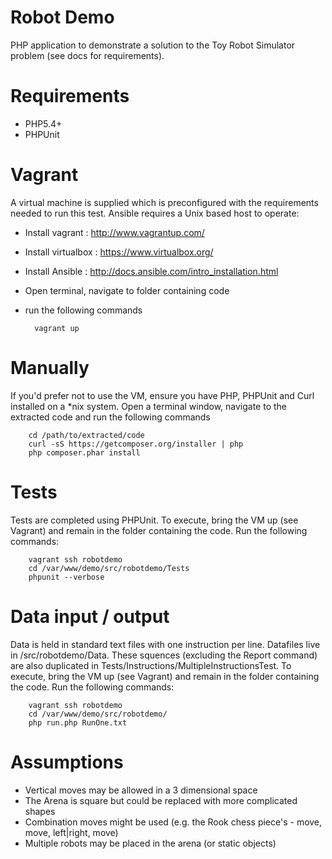 
Robot Demo
================================
PHP application to demonstrate a solution to the Toy Robot Simulator problem (see docs for requirements).

Requirements
================================

* PHP5.4+
* PHPUnit

Vagrant
================================

A virtual machine is supplied which is preconfigured with the requirements needed to run this test. 
Ansible requires a Unix based host to operate:

* Install vagrant : http://www.vagrantup.com/
* Install virtualbox : https://www.virtualbox.org/
* Install Ansible : http://docs.ansible.com/intro_installation.html
* Open terminal, navigate to folder containing code
* run the following commands 
        
        vagrant up
		
Manually
================================

If you'd prefer not to use the VM, ensure you have PHP, PHPUnit and Curl installed on a *nix system. Open a terminal window, navigate to the extracted code and run the following commands

        cd /path/to/extracted/code
        curl -sS https://getcomposer.org/installer | php
		php composer.phar install

Tests
================================

Tests are completed using PHPUnit. To execute, bring the VM up (see Vagrant) and remain in the folder containing the code. Run the following commands:

        vagrant ssh robotdemo
		cd /var/www/demo/src/robotdemo/Tests
		phpunit --verbose

Data input / output
================================

Data is held in standard text files with one instruction per line. Datafiles live in /src/robotdemo/Data. These squences (excluding the Report command) are also duplicated in Tests/Instructions/MultipleInstructionsTest.
To execute, bring the VM up (see Vagrant) and remain in the folder containing the code. Run the following commands:

		vagrant ssh robotdemo
		cd /var/www/demo/src/robotdemo/
		php run.php RunOne.txt
		
Assumptions
================================

* Vertical moves may be allowed in a 3 dimensional space
* The Arena is square but could be replaced with more complicated shapes
* Combination moves might be used (e.g. the Rook chess piece's - move, move, left|right, move)
* Multiple robots may be placed in the arena (or static objects)